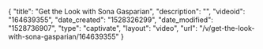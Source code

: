 {
    "title": "Get the Look with Sona Gasparian",
    "description": "",
    "videoid": "164639355",
    "date_created": "1528326299",
    "date_modified": "1528736907",
    "type": "captivate",
    "layout": "video",
    "url": "\/v\/get-the-look-with-sona-gasparian\/164639355"
}